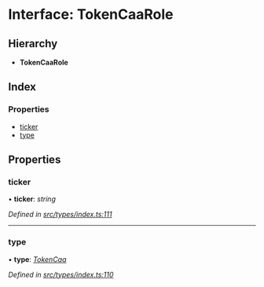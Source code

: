 # Interface: TokenCaaRole

## Hierarchy

* **TokenCaaRole**

## Index

### Properties

* [ticker](tokencaarole.md#ticker)
* [type](tokencaarole.md#type)

## Properties

###  ticker

• **ticker**: *string*

*Defined in [src/types/index.ts:111](https://github.com/PolymathNetwork/polymesh-sdk/blob/23062de4/src/types/index.ts#L111)*

___

###  type

• **type**: *[TokenCaa](../enums/roletype.md#tokencaa)*

*Defined in [src/types/index.ts:110](https://github.com/PolymathNetwork/polymesh-sdk/blob/23062de4/src/types/index.ts#L110)*
